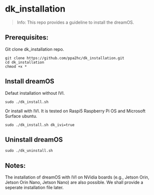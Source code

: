 # dk_installation

> Info: This repo provides a guideline to install the dreamOS.

## Prerequisites:
Git clone dk_installation repo.  
```
git clone https://github.com/ppa2hc/dk_installation.git
cd dk_installation
chmod +x *
```

## Install dreamOS
Defaut installation without IVI.  
```
sudo ./dk_install.sh
```

Or install with IVI. It is tested on Raspi5 Raspberry Pi OS and Microsoft Surface ubuntu.  
```
sudo ./dk_install.sh dk_ivi=true
```

## Uninstall dreamOS
```
sudo ./dk_uninstall.sh
```

## Notes:
The installation of dreamOS with IVI on NVidia boards (e.g., Jetson Orin, Jetson Orin Nano, Jetson Nano) are also possible. We shall provide a seperate installation file later.
